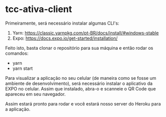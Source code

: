 # tcc-ativa-client

Primeiramente, será necessário instalar algumas CLI's:

1. Yarn: https://classic.yarnpkg.com/pt-BR/docs/install/#windows-stable
2. Expo: https://docs.expo.io/get-started/installation/


Feito isto, basta clonar o repositório para sua máquina e então rodar os comandos:
- yarn
- yarn start

Para visualizar a aplicação no seu celular (de maneira como se fosse um ambiente de desenvolvimento), será necessário instalar o aplicativo da EXPO no celular.
Assim que instalado, abra-o e scanneie o QR Code que apareceu em seu navegador.

Assim estará pronto para rodar e você estará nosso server do Heroku para a aplicação.
